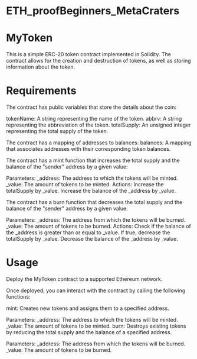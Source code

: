 # ETH_proofBeginners_MetaCraters

# MyToken
This is a simple ERC-20 token contract implemented in Solidity. The contract allows for the creation and destruction of tokens, as well as storing information about the token.

# Requirements
The contract has public variables that store the details about the coin:

  tokenName: A string representing the name of the token.
  abbrv: A string representing the abbreviation of the token.
  totalSupply: An unsigned integer representing the total supply of the token.
  
The contract has a mapping of addresses to balances:
  balances: A mapping that associates addresses with their corresponding token balances.
  
The contract has a mint function that increases the total supply and the balance of the "sender" address by a given value:

  Parameters:
    _address: The address to which the tokens will be minted.
    _value: The amount of tokens to be minted.
  Actions:
    Increase the totalSupply by _value.
    Increase the balance of the _address by _value.

The contract has a burn function that decreases the total supply and the balance of the "sender" address by a given value:

  Parameters:
    _address: The address from which the tokens will be burned.
    _value: The amount of tokens to be burned.
  Actions:
    Check if the balance of the _address is greater than or equal to _value.
    If true, decrease the totalSupply by _value.
    Decrease the balance of the _address by _value.

# Usage
Deploy the MyToken contract to a supported Ethereum network.

Once deployed, you can interact with the contract by calling the following functions:

  mint: Creates new tokens and assigns them to a specified address.

  Parameters:
  _address: The address to which the tokens will be minted.
  _value: The amount of tokens to be minted.
  burn: Destroys existing tokens by reducing the total supply and the balance of a specified address.
  
  Parameters:
  _address: The address from which the tokens will be burned.
  _value: The amount of tokens to be burned.
